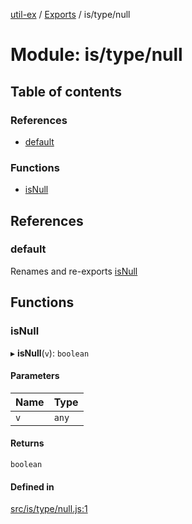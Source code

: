 [util-ex](../README.md) / [Exports](../modules.md) / is/type/null

# Module: is/type/null

## Table of contents

### References

- [default](is_type_null.md#default)

### Functions

- [isNull](is_type_null.md#isnull)

## References

### default

Renames and re-exports [isNull](is_type_null.md#isnull)

## Functions

### isNull

▸ **isNull**(`v`): `boolean`

#### Parameters

| Name | Type |
| :------ | :------ |
| `v` | `any` |

#### Returns

`boolean`

#### Defined in

[src/is/type/null.js:1](https://github.com/snowyu/util-ex.js/blob/485ec28/src/is/type/null.js#L1)
